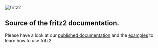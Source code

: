 ![fritz2](https://www.fritz2.dev/images/fritz2_logo_grey.png)

## Source of the fritz2 documentation.

Please have a look at our [published documentation](https://docs.fritz2.dev) and the [examples](https://www.fritz2.dev/examples.html) to learn how to use fritz2.
